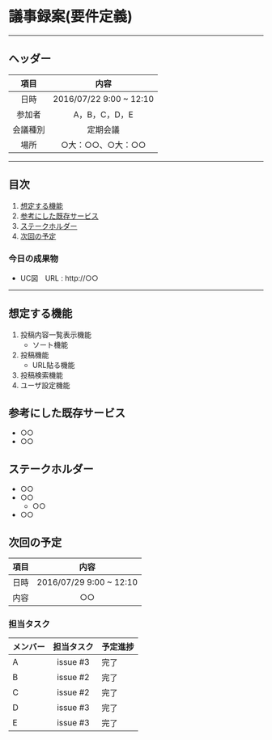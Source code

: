 # 議事録案(要件定義)
---
## ヘッダー
|項目|内容|
|:--:|:--:|
| 日時 | 2016/07/22  9:00 ~ 12:10|
| 参加者 | A，B，C，D，E |
| 会議種別 | 定期会議 |
| 場所 | ○大：○○、○大：○○ |

---
## 目次
1. [想定する機能](#anchar1)
2. [参考にした既存サービス](#anchar2)
3. [ステークホルダー](#anchar3)
4. [次回の予定](#anchar4)

### 今日の成果物
- UC図　URL : http://○○

---

## <div id="anchar1"/>想定する機能
1. 投稿内容一覧表示機能
	- ソート機能
2. 投稿機能
	- URL貼る機能
3. 投稿検索機能
4. ユーザ設定機能

## <div id="anchar2"/>参考にした既存サービス
- ○○
- ○○

## <div id="anchar3"/>ステークホルダー
- ○○
- ○○
	- ○○
- ○○

## <div id="anchar4"/>次回の予定
|項目|内容|
|:--:|:--:|
| 日時 | 2016/07/29  9:00 ~ 12:10|
| 内容 | ○○ |

### 担当タスク
| メンバー | 担当タスク | 予定進捗 |
| :-- | :--: | :-- |
| A | issue #3 | 完了 |
| B | issue #2 | 完了 |
| C | issue #2 | 完了 |
| D | issue #3 | 完了 |
| E | issue #3 | 完了 |